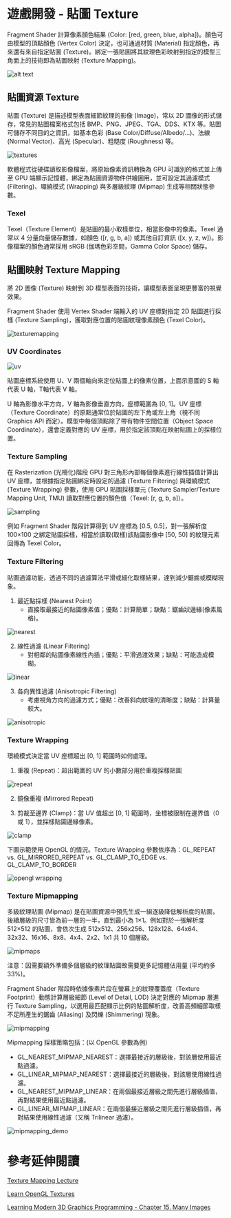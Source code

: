 # 遊戲開發 - 貼圖 Texture

Fragment Shader 計算像素顏色結果 (Color: [red, green, blue, alpha])。顏色可由模型的頂點顏色 (Vertex Color) 決定，也可通過材質 (Material) 指定顏色，再來還有來自指定貼圖 (Texture)。綁定一張貼圖將其紋理色彩映射到指定的模型三角面上的技術即為貼圖映射 (Texture Mapping)。

![alt text](images/mesh_texturemapping.png)

## 貼圖資源 Texture

貼圖 (Texture) 是描述模型表面細節紋理的影像 (Image)，常以 2D 圖像的形式儲存，常見的貼圖檔案格式包括 BMP、PNG、JPEG、TGA、DDS、KTX 等。貼圖可儲存不同目的之資訊，如基本色彩 (Base Color/Diffuse/Albedo/...)、法線 (Normal Vector)、高光 (Specular)、粗糙度 (Roughness) 等。

![textures](images/textures_pbr.png)

軟體程式從硬碟讀取影像檔案，將原始像素資訊轉換為 GPU 可識別的格式並上傳至 GPU 端顯示記憶體，綁定為貼圖資源物件供繪圖用，並可設定其過濾模式 (Filtering)、環繞模式 (Wrapping) 與多層級紋理 (Mipmap) 生成等相關狀態參數。

### Texel

Texel（Texture Element）是貼圖的最小取樣單位，相當影像中的像素。Texel 通常以 4 分量向量儲存數據，如顏色 ([r, g, b, a]) 或其他自訂資訊 ([x, y, z, w])。影像檔案的顏色通常採用 sRGB (伽瑪色彩空間，Gamma Color Space) 儲存。

## 貼圖映射 Texture Mapping

將 2D 圖像 (Texture) 映射到 3D 模型表面的技術，讓模型表面呈現更豐富的視覺效果。

Fragment Shader 使用 Vertex Shader 端輸入的 UV 座標對指定 2D 貼圖進行採樣 (Texture Sampling)，獲取對應位置的貼圖紋理像素顏色 (Texel Color)。

![texturemapping](images/texturemapping.png)

### UV Coordinates

![uv](images/texturemapping_uv.gif)

貼圖座標系統使用 U、V 兩個軸向來定位貼圖上的像素位置，上面示意圖的 S 軸代表 U 軸，T軸代表 V 軸。

U 軸為影像水平方向，V 軸為影像垂直方向，座標範圍為 [0, 1]。UV 座標（Texture Coordinate）的原點通常位於貼圖的左下角或左上角（視不同 Graphics API 而定）。模型中每個頂點除了帶有物件空間位置（Object Space Coordinate），還會定義對應的 UV 座標，用於指定該頂點在映射貼圖上的採樣位置。

### Texture Sampling

在 Rasterization (光柵化)階段 GPU 對三角形內部每個像素進行線性插值計算出 UV 座標，並根據指定貼圖綁定時設定的過濾 (Texture Filtering) 與環繞模式 (Texture Wrapping) 參數，使用 GPU 貼圖採樣單元 (Texture Sampler/Texture Mapping Unit, TMU) 讀取對應位置的顏色值（Texel: [r, g, b, a]）。

![sampling](images/texturemapping_sampling.png)

例如 Fragment Shader 階段計算得到 UV 座標為 [0.5, 0.5]，對一張解析度 100×100 之綁定貼圖採樣，相當於讀取(取樣)該貼圖影像中 [50, 50] 的紋理元素回傳為 Texel Color。

### Texture Filtering

貼圖過濾功能，透過不同的過濾算法平滑或細化取樣結果，達到減少鋸齒或模糊現象。

1. 最近點採樣 (Nearest Point)
   - 直接取最接近的貼圖像素值；優點：計算簡單；缺點：鋸齒狀邊緣(像素風格)。

![nearest](images/texturemapping_filtering_nearest.png)

2. 線性過濾 (Linear Filtering)
   - 對相鄰的貼圖像素線性內插；優點：平滑過渡效果；缺點：可能造成模糊。

![linear](images/texturemapping_filtering_linear.png)

3. 各向異性過濾 (Anisotropic Filtering)
   - 考慮視角方向的過濾方式；優點：改善斜向紋理的清晰度；缺點：計算量較大。

![anisotropic](images/texturemapping_filtering_vs_anisotropic.png)

### Texture Wrapping

環繞模式決定當 UV 座標超出 [0, 1] 範圍時如何處理。

1. 重複 (Repeat)：超出範圍的 UV 的小數部分用於重複採樣貼圖

![repeat](images/texturemapping_wrapping_repeat.gif)

2. 鏡像重複 (Mirrored Repeat)

3. 剪裁至邊界 (Clamp)：當 UV 值超出 [0, 1] 範圍時，坐標被限制在邊界值（0 或 1），並採樣貼圖邊緣像素。

![clamp](images/texturemapping_wrapping_clamp.gif)

下圖示範使用 OpenGL 的情況。Texture Wrapping 參數依序為：GL_REPEAT vs. GL_MIRRORED_REPEAT vs. GL_CLAMP_TO_EDGE vs. GL_CLAMP_TO_BORDER

![opengl wrapping](images/texturemapping_wrapping_opengl.png)

### Texture Mipmapping

多級紋理貼圖 (Mipmap) 是在貼圖資源中預先生成一組逐級降低解析度的貼圖，後續層級的尺寸皆為前一層的一半，直到最小為 1×1。例如對於一張解析度 512×512 的貼圖，會依次生成 512x512、256x256、128x128、64x64、32x32、16x16、8x8、4x4、2x2、1x1 共 10 個層級。

![mipmaps](images/texture_mipmaps.png)

注意：因需要額外準備多個層級的紋理貼圖故需要更多記憶體佔用量 (平均約多 33%)。

Fragment Shader 階段時依據像素片段在螢幕上的紋理覆蓋度（Texture Footprint）動態計算層級細節 (Level of Detail, LOD) 決定對應的 Mipmap 層進行 Texture Sampling，以選用最匹配顯示比例的貼圖解析度，改善高頻細節取樣不足所產生的鋸齒 (Aliasing) 及閃爍 (Shimmering) 現象。

![mipmapping](images/texturemapping_mipmapping_lod.png)

Mipmapping 採樣策略包括：(以 OpenGL 參數為例)
- GL_NEAREST_MIPMAP_NEAREST：選擇最接近的層級後，對該層使用最近點過濾。
- GL_LINEAR_MIPMAP_NEAREST：選擇最接近的層級後，對該層使用線性過濾。
- GL_NEAREST_MIPMAP_LINEAR：在兩個最接近層級之間先進行層級插值，再對結果使用最近點過濾。
- GL_LINEAR_MIPMAP_LINEAR：在兩個最接近層級之間先進行層級插值，再對結果使用線性過濾（又稱 Trilinear 過濾）。

![mipmapping_demo](images/texturemapping_demo.png)

# 參考延伸閱讀

[Texture Mapping Lecture](https://www.labs.cs.uregina.ca/315/WebGL2/Lab8/)

[Learn OpenGL Textures](https://learnopengl.com/Getting-started/Textures)

[Learning Modern 3D Graphics Programming - Chapter 15. Many Images](https://paroj.github.io/gltut/Texturing/Tut15%20Needs%20More%20Pictures.html)